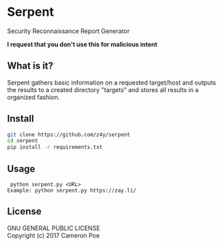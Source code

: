 # Serpent
Security Reconnaissance Report Generator

**I request that you don't use this for malicious intent**

## What is it?
Serpent gathers basic information on a requested target/host and outputs the results to a created directory "targets" and stores all results in a organized fashion.

## Install

```bash
git clone https://github.com/z4y/serpent
cd serpent
pip install -r requirements.txt
```

## Usage

` python serpent.py <URL>`<br />
`Example: python serpent.py https://zay.li/`

## License

GNU GENERAL PUBLIC LICENSE<br />
Copyright (c) 2017 Cameron Poe

